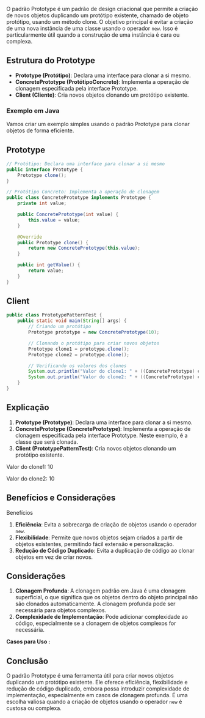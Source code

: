 O padrão Prototype é um padrão de design criacional que permite a criação de novos objetos duplicando um protótipo existente, chamado de objeto protótipo, usando um método clone. O objetivo principal é evitar a criação de uma nova instância de uma classe usando o operador `new`. Isso é particularmente útil quando a construção de uma instância é cara ou complexa.

## Estrutura do Prototype

- **Prototype (Protótipo)**: Declara uma interface para clonar a si mesmo.
- **ConcretePrototype (ProtótipoConcreto)**: Implementa a operação de clonagem especificada pela interface Prototype.
- **Client (Cliente)**: Cria novos objetos clonando um protótipo existente.

### Exemplo em Java

Vamos criar um exemplo simples usando o padrão Prototype para clonar objetos de forma eficiente.

## Prototype

```java
// Protótipo: Declara uma interface para clonar a si mesmo
public interface Prototype {
    Prototype clone();
}

// Protótipo Concreto: Implementa a operação de clonagem
public class ConcretePrototype implements Prototype {
    private int value;

    public ConcretePrototype(int value) {
        this.value = value;
    }

    @Override
    public Prototype clone() {
        return new ConcretePrototype(this.value);
    }

    public int getValue() {
        return value;
    }
}

```

## Client

```java
public class PrototypePatternTest {
    public static void main(String[] args) {
        // Criando um protótipo
        Prototype prototype = new ConcretePrototype(10);

        // Clonando o protótipo para criar novos objetos
        Prototype clone1 = prototype.clone();
        Prototype clone2 = prototype.clone();

        // Verificando os valores dos clones
        System.out.println("Valor do clone1: " + ((ConcretePrototype) clone1).getValue());
        System.out.println("Valor do clone2: " + ((ConcretePrototype) clone2).getValue());
    }
}

```

## Explicação

1. **Prototype (Prototype)**: Declara uma interface para clonar a si mesmo.
2. **ConcretePrototype (ConcretePrototype)**: Implementa a operação de clonagem especificada pela interface Prototype. Neste exemplo, é a classe que será clonada.
3. **Client (PrototypePatternTest)**: Cria novos objetos clonando um protótipo existente.

Valor do clone1: 10

Valor do clone2: 10

## Benefícios e Considerações

Benefícios

1. **Eficiência**: Evita a sobrecarga de criação de objetos usando o operador `new`.
2. **Flexibilidade**: Permite que novos objetos sejam criados a partir de objetos existentes, permitindo fácil extensão e personalização.
3. **Redução de Código Duplicado**: Evita a duplicação de código ao clonar objetos em vez de criar novos.

## Considerações

1. **Clonagem Profunda**: A clonagem padrão em Java é uma clonagem superficial, o que significa que os objetos dentro do objeto principal não são clonados automaticamente. A clonagem profunda pode ser necessária para objetos complexos.
2. **Complexidade de Implementação**: Pode adicionar complexidade ao código, especialmente se a clonagem de objetos complexos for necessária.

**Casos para Uso :**

## Conclusão

O padrão Prototype é uma ferramenta útil para criar novos objetos duplicando um protótipo existente. Ele oferece eficiência, flexibilidade e redução de código duplicado, embora possa introduzir complexidade de implementação, especialmente em casos de clonagem profunda. É uma escolha valiosa quando a criação de objetos usando o operador `new` é custosa ou complexa.